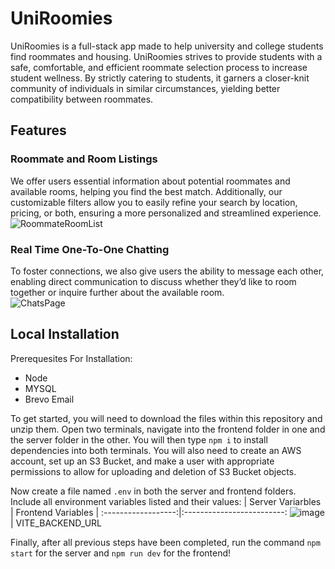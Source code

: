 # UniRoomies
UniRoomies is a full-stack app made to help university and college students find roommates and housing. UniRoomies strives to provide students with a safe, comfortable, and efficient roommate selection process to increase student wellness. By strictly catering to students, it garners a closer-knit community of individuals in similar circumstances, yielding better compatibility between roommates.

## Features
### Roommate and Room Listings
We offer users essential information about potential roommates and available rooms, helping you find the best match. Additionally, our customizable filters allow you to easily refine your search by location, pricing, or both, ensuring a more personalized and streamlined experience.
![RoommateRoomList](https://github.com/user-attachments/assets/fdd73635-84c7-4d59-a228-736530032119)

### Real Time One-To-One Chatting
To foster connections, we also give users the ability to message each other, enabling direct communication to discuss whether they’d like to room together or inquire further about the available room.  
![ChatsPage](https://github.com/user-attachments/assets/edde5841-a2ae-444e-8336-326d3e2e5118)


## Local Installation
Prerequesites For Installation:
  - Node
  - MYSQL
  - Brevo Email
  
To get started, you will need to download the files within this repository and unzip them. Open two terminals, navigate into the frontend folder in one and the server folder in the other. You will then type ``npm i`` to install dependencies into both terminals. You will also need to create an AWS account, set up an S3 Bucket, and make a user with appropriate permissions to allow for uploading and deletion of S3 Bucket objects.

Now create a file named ``.env`` in both the server and frontend folders. Include all environment variables listed and their values:
  | Server Variarbles | Frontend Variables | 
  :------------------:|:-------------------------:
![image](https://github.com/user-attachments/assets/ea4348d0-02d3-485d-aac5-fcb40998ae6c) | VITE_BACKEND_URL

Finally, after all previous steps have been completed, run the command ``npm start`` for the server and ``npm run dev`` for the frontend!
